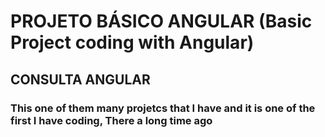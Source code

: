 # PROJETO BÁSICO ANGULAR (Basic Project coding with Angular)

<h2> CONSULTA ANGULAR </h2>

<h3> This one of them many projetcs that I have and it is one of the first I have coding, There a long time ago  </h3>

